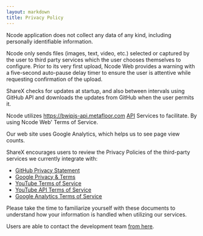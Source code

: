 ```yaml
---
layout: markdown
title: Privacy Policy
---
```


Ncode application does not collect any data of any kind, including personally identifiable information. 

Ncode only sends files (images, text, video, etc.) selected or captured by the user to third party services which the user chooses themselves to configure. Prior to its very first upload, Ncode Web provides a warning with a five-second auto-pause delay timer to ensure the user is attentive while requesting confirmation of the upload.

ShareX checks for updates at startup, and also between intervals using GitHub API and downloads the updates from GitHub when the user permits it.

Ncode utilizes https://bwipjs-api.metafloor.com [API](https://bwipjs-api.metafloor.com) Services to facilitate. By using Ncode Web' Terms of Service.

Our web site uses Google Analytics, which helps us to see page view counts.

ShareX encourages users to review the Privacy Policies of the third-party services we currently integrate with:

* [GitHub Privacy Statement](https://docs.github.com/en/github/site-policy/github-privacy-statement)
* [Google Privacy & Terms](https://policies.google.com/privacy)
* [YouTube Terms of Service](https://www.youtube.com/t/terms/)
* [YouTube API Terms of Service](https://developers.google.com/youtube/terms/api-services-terms-of-service)
* [Google Analytics Terms of Service](https://marketingplatform.google.com/about/analytics/terms/us/)

Please take the time to familiarize yourself with these documents to understand how your information is handled when utilizing our services.

Users are able to contact the development team [from here](https://github.com/nilsonlinux/Nilsonlinux/issues).
